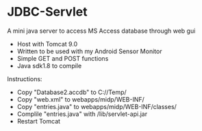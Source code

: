 # JDBC-Servlet
A mini java server to access MS Access database through web gui

- Host with Tomcat 9.0
- Written to be used with my Android Sensor Monitor
- Simple GET and POST functions
- Java sdk1.8 to compile

Instructions:
- Copy "Database2.accdb" to C://Temp/
- Copy "web.xml" to webapps/midp/WEB-INF/
- Copy "entries.java" to webapps/midp/WEB-INF/classes/
- Complile "entries.java" with /lib/servlet-api.jar
- Restart Tomcat



